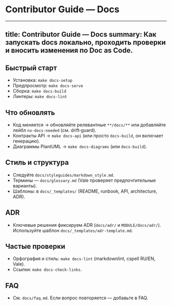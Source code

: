 # Contributor Guide — Docs

---
title: Contributor Guide — Docs
summary: Как запускать docs локально, проходить проверки и вносить изменения по Doc as Code.
---

## Быстрый старт
- Установка: `make docs-setup`
- Предпросмотр: `make docs-serve`
- Сборка: `make docs-build`
- Линтеры: `make docs-lint`

## Что обновлять
- Код меняется → обновляйте релевантные `**/docs/**` или добавляйте лейбл `no-docs-needed` (см. drift‑guard).
- Контракты API → `make docs-api` (или просто `docs-build`, он включает генерацию).
- Диаграммы PlantUML → `make docs-diagrams` (или `docs-build`).

## Стиль и структура
- Следуйте `docs/styleguides/markdown_style.md`.
- Термины — `docs/glossary.md` (Vale проверяет предпочтительные варианты).
- Шаблоны: в `docs/_templates/` (README, runbook, API, architecture, ADR).

## ADR
- Ключевые решения фиксируем ADR (`docs/adr/` и `MODULE/docs/adr/`). Используйте шаблон `docs/_templates/adr-template.md`.

## Частые проверки
- Орфография и стиль: `make docs-lint` (markdownlint, cspell RU/EN, Vale).
- Ссылки: `make docs-check-links`.

## FAQ
- См. `docs/faq.md`. Если вопрос повторяется — добавьте в FAQ.
